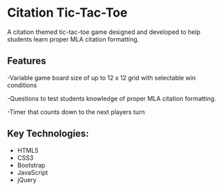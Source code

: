 # Citation Tic-Tac-Toe

A citation themed tic-tac-toe game designed and developed to help students learn proper MLA citation formatting.

Features
-
-Variable game board size of up to 12 x 12 grid with selectable win conditions

-Questions to test students knowledge of proper MLA citation formatting.

-Timer that counts down to the next players turn

Key Technologies:
-
- HTML5
- CSS3
- Bootstrap
- JavaScript
- jQuery



